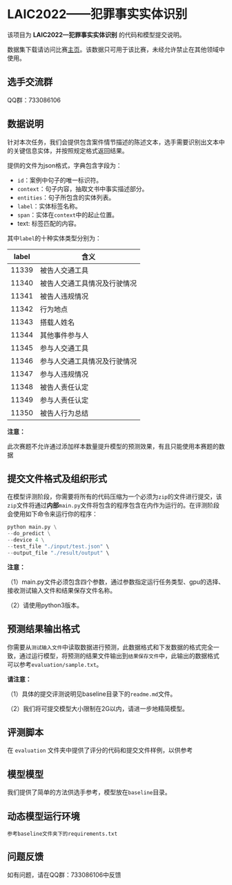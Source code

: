 # LAIC2022——犯罪事实实体识别

该项目为 **LAIC2022—犯罪事实实体识别** 的代码和模型提交说明。

数据集下载请访问比赛[主页](http://data.court.gov.cn/pages/laic.html)。该数据只可用于该比赛，未经允许禁止在其他领域中使用。

## 选手交流群

QQ群：733086106

## 数据说明

针对本次任务，我们会提供包含案件情节描述的陈述文本，选手需要识别出文本中的关键信息实体，并按照规定格式返回结果。

提供的文件为json格式，字典包含字段为：

- ``id``：案例中句子的唯一标识符。
- ``context``：句子内容，抽取文书中事实描述部分。
- ``entities``：句子所包含的实体列表。
- ``label``：实体标签名称。
- ``span``：实体在``context``中的起止位置。
- text: 标签匹配的内容。

其中``label``的十种实体类型分别为：

|label|含义|
|---|---|
|11339|被告人交通工具|
|11340|被告人交通工具情况及行驶情况|
|11341|被告人违规情况|
|11342|行为地点|
|11343|搭载人姓名|
|11344|其他事件参与人|
|11345|参与人交通工具|
|11346|参与人交通工具情况及行驶情况|
|11347|参与人违规情况|
|11348|被告人责任认定|
|11349|参与人责任认定|
|11350|被告人行为总结|

**注意：**

此次赛题不允许通过添加样本数量提升模型的预测效果，有且只能使用本赛题的数据

## 提交文件格式及组织形式

在模型评测阶段，你需要将所有的代码压缩为一个必须为`zip`的文件进行提交，该`zip`文件将通过**内部**`main.py`文件将包含的程序包含在内作为运行的。在评测阶段会使用如下命令来运行你的程序：

```python
python main.py \
--do_predict \
--device 4 \
--test_file "./input/test.json" \
--output_file "./result/output" \
```

**注意：**

（1）main.py文件必须包含四个参数，通过参数指定运行任务类型、gpu的选择、接收测试输入文件和结果保存文件名称。

（2）请使用python3版本。



## 预测结果输出格式

你需要从`测试输入文件`中读取数据进行预测，此数据格式和下发数据的格式完全一致，通过运行模型，将预测的结果文件输出到`结果保存文件`中，此输出的数据格式可以参考`evaluation/sample.txt`。

**请注意：**

（1）具体的提交评测说明见baseline目录下的`readme.md`文件。

（2）我们将可提交模型大小限制在2G以内，请进一步地精简模型。

## 评测脚本

在 `evaluation` 文件夹中提供了评分的代码和提交文件样例，以供参考

## 模型模型

我们提供了简单的方法供选手参考，模型放在`baseline`目录。

## 动态模型运行环境

```
参考baseline文件夹下的requirements.txt
```

## 问题反馈

如有问题，请在QQ群：733086106中反馈
